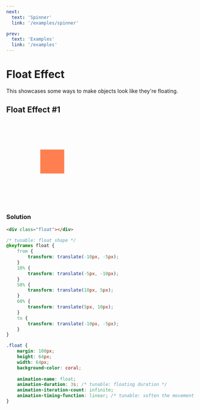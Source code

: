 ```yaml
---
next:
  text: 'Spinner'
  link: '/examples/spinner'

prev:
  text: 'Examples'
  link: '/examples'
---
```


# Float Effect

This showcases some ways to make objects look like they're floating.

## Float Effect #1

<div class="float"></div>

<style>
@keyframes float {
    from {
        transform: translate(-10px, -5px);
    }
    10% {
        transform: translate(-5px, -10px);
    }
    50% {
        transform: translate(10px, 5px);
    }
    60% {
        transform: translate(5px, 10px);
    }
    to {
        transform: translate(-10px, -5px);
    }
}

.float {
    margin: 100px;
    height: 64px;
    width: 64px;
    background-color: coral;
    
    animation-name: float;
    animation-duration: 3s;
    animation-iteration-count: infinite;
    animation-timing-function: linear;
}
</style>

### Solution

```html
<div class="float"></div>
```

```css
/* tunable: float shape */
@keyframes float {
    from {
        transform: translate(-10px, -5px);
    }
    10% {
        transform: translate(-5px, -10px);
    }
    50% {
        transform: translate(10px, 5px);
    }
    60% {
        transform: translate(5px, 10px);
    }
    to {
        transform: translate(-10px, -5px);
    }
}

.float {
    margin: 100px;
    height: 64px;
    width: 64px;
    background-color: coral;
    
    animation-name: float;
    animation-duration: 3s; /* tunable: floating duration */
    animation-iteration-count: infinite;
    animation-timing-function: linear; /* tunable: soften the movement ? */
}
```
